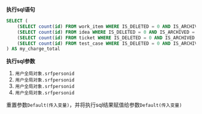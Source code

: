 <p class="panel-title"><b>执行sql语句</b></p>

```sql
SELECT (
    (SELECT count(id) FROM work_item WHERE IS_DELETED = 0 AND IS_ARCHIVED = 0 AND ASSIGNEE_ID = ?) +
    (SELECT count(id) FROM idea WHERE IS_DELETED = 0 AND IS_ARCHIVED = 0 AND ASSIGNEE_ID = ?) +
    (SELECT count(id) FROM ticket WHERE IS_DELETED = 0 AND IS_ARCHIVED = 0 AND ASSIGNEE_ID = ?) +
    (SELECT count(id) FROM test_case WHERE IS_DELETED = 0 AND IS_ARCHIVED = 0 AND MAINTENANCE_ID = ?)
) AS my_charge_total
```

<p class="panel-title"><b>执行sql参数</b></p>

1. `用户全局对象.srfpersonid`
2. `用户全局对象.srfpersonid`
3. `用户全局对象.srfpersonid`
4. `用户全局对象.srfpersonid`

重置参数`Default(传入变量)`，并将执行sql结果赋值给参数`Default(传入变量)`
